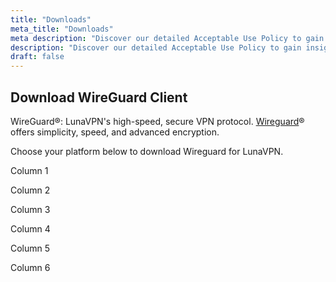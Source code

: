 ```yaml
---
title: "Downloads"
meta_title: "Downloads"
meta description: "Discover our detailed Acceptable Use Policy to gain insight into how we safeguard your personal data and guarantee your online privacy. Explore the types of information we collect, its purpose, and your rights concerning your data."
description: "Discover our detailed Acceptable Use Policy to gain insight into how we safeguard your personal data and guarantee your online privacy. Explore the types of information we collect, its purpose, and your rights concerning your data."
draft: false
---
```


## Download WireGuard Client

WireGuard&reg;: LunaVPN's high-speed, secure VPN protocol. <a href="https://www.wireguard.com/" target="_blank">Wireguard</a>&reg; offers simplicity, speed, and advanced encryption.

Choose your platform below to download Wireguard for LunaVPN.

<div class="container">
    <div class="row">
        <div class="custom-lg-col custom-md-col custom-sm-col custom-xs-col">
            <!-- Column 1 content -->
            <p>Column 1</p>
        </div>
        <div class="custom-lg-col custom-md-col custom-sm-col custom-xs-col">
            <!-- Column 2 content -->
            <p>Column 2</p>
        </div>
        <div class="custom-lg-col custom-md-col custom-sm-col custom-xs-col">
            <!-- Column 3 content -->
            <p>Column 3</p>
        </div>
        <div class="custom-lg-col custom-md-col custom-sm-col custom-xs-col">
            <!-- Column 4 content -->
            <p>Column 4</p>
        </div>
        <div class="custom-lg-col custom-md-col custom-sm-col custom-xs-col">
            <!-- Column 5 content -->
            <p>Column 5</p>
        </div>
        <div class="custom-lg-col custom-md-col custom-sm-col custom-xs-col">
            <!-- Column 6 content -->
            <p>Column 6</p>
        </div>
    </div>
</div>
